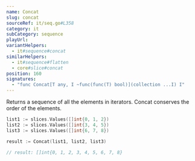 ```yaml
---
name: Concat
slug: concat
sourceRef: it/seq.go#L358
category: it
subCategory: sequence
playUrl:
variantHelpers:
  - it#sequence#concat
similarHelpers:
  - it#sequence#flatten
  - core#slice#concat
position: 160
signatures:
  - "func Concat[T any, I ~func(func(T) bool)](collection ...I) I"
---
```


Returns a sequence of all the elements in iterators. Concat conserves the order of the elements.

```go
list1 := slices.Values([]int{0, 1, 2})
list2 := slices.Values([]int{3, 4, 5})
list3 := slices.Values([]int{6, 7, 8})

result := Concat(list1, list2, list3)

// result: []int{0, 1, 2, 3, 4, 5, 6, 7, 8}
```
